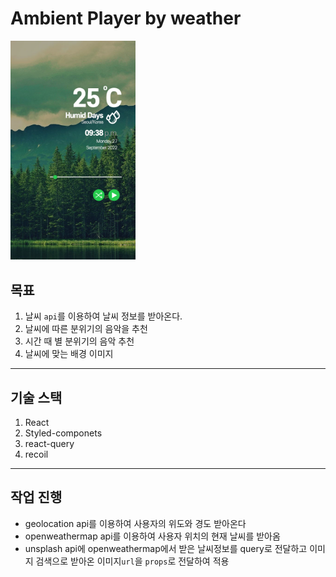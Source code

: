 # Ambient Player by weather

<img src="./img/ambient-player-design.png" width="200">

## 목표

1. 날씨 `api`를 이용하여 날씨 정보를 받아온다.
2. 날씨에 따른 분위기의 음악을 추천
3. 시간 때 별 분위기의 음악 추천
4. 날씨에 맞는 배경 이미지

---

## 기술 스택

1. React
2. Styled-componets
3. react-query
4. recoil

---

## 작업 진행

- geolocation api를 이용하여 사용자의 위도와 경도 받아온다
- openweathermap api를 이용하여 사용자 위치의 현재 날씨를 받아옴
- unsplash api에 openweathermap에서 받은 날씨정보를 query로 전달하고 이미지 검색으로 받아온 이미지`url`을 `props`로 전달하여 적용
